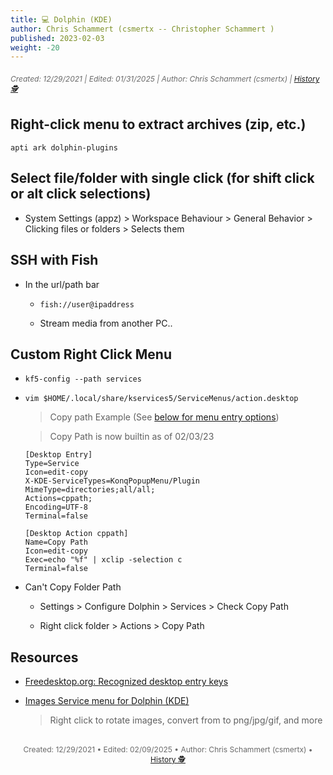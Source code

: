 ```yaml
---
title: 💻 Dolphin (KDE)
author: Chris Schammert (csmertx -- Christopher Schammert )
published: 2023-02-03
weight: -20
---
```


<!-- The content of this website was written by Christopher Schammert aka Chris Schammert -->

###### <p style="font-size:12px"><span style="color:dimgray">_Created: 12/29/2021 | Edited: 01/31/2025 | Author: Chris Schammert (csmertx) | [History 🕵️](https://github.com/csmertx/csmertx.github.io/commits/main/content/Linux/Software/dolphin.md "Github.com | csmertx \ csmertx.github.io \ commits \ main \ content \ Linux \ Software \ Dolphin (KDE)")_</span></p>

## Right-click menu to extract archives (zip, etc.)

```apti ark dolphin-plugins```

## Select file/folder with single click (for shift click or alt click selections)

- System Settings (appz) > Workspace Behaviour > General Behavior > Clicking files or folders > Selects them


## SSH with Fish

- In the url/path bar

    - ```fish://user@ipaddress```

    - Stream media from another PC..

## Custom Right Click Menu

- ```kf5-config --path services```

- ```vim $HOME/.local/share/kservices5/ServiceMenus/action.desktop```

    > Copy path Example (See [below for menu entry options](#resources))

    > Copy Path is now builtin as of 02/03/23

    ```
    [Desktop Entry]
    Type=Service
    Icon=edit-copy
    X-KDE-ServiceTypes=KonqPopupMenu/Plugin
    MimeType=directories;all/all;
    Actions=cppath;
    Encoding=UTF-8
    Terminal=false
    
    [Desktop Action cppath]
    Name=Copy Path
    Icon=edit-copy
    Exec=echo "%f" | xclip -selection c
    Terminal=false
    ```

- Can't Copy Folder Path

    - Settings > Configure Dolphin > Services > Check Copy Path

    - Right click folder > Actions > Copy Path

## Resources

- [Freedesktop.org: Recognized desktop entry keys](https://specifications.freedesktop.org/desktop-entry-spec/latest/ar01s06.html)

- [Images Service menu for Dolphin (KDE)](https://github.com/caco3/kim5)

    > Right click to rotate images, convert from to png/jpg/gif, and more

<br />

<div style="text-align: center; font-size:12px; color:dimgray">
    Created: 12/29/2021 • Edited: 02/09/2025 • Author: Chris Schammert (csmertx) • 
    <a href="https://github.com/csmertx/csmertx.github.io/commits/main/content/Linux/Software/dolphin.md" 
       title="Github.com | csmertx \ csmertx.github.io \ commits \ main \ content \ Linux \ Software \ Dolphin (KDE)">
       History 🕵️
    </a>
</div>